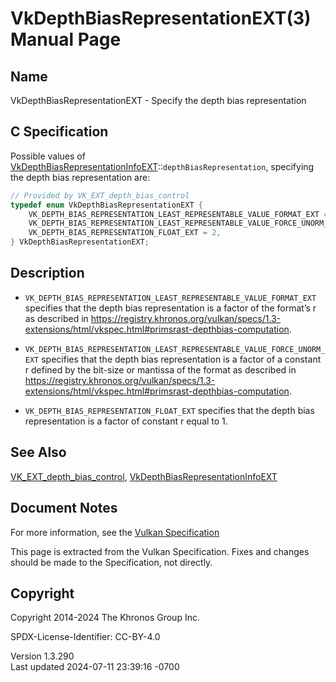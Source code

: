 # VkDepthBiasRepresentationEXT(3) Manual Page

## Name

VkDepthBiasRepresentationEXT - Specify the depth bias representation



## <a href="#_c_specification" class="anchor"></a>C Specification

Possible values of
[VkDepthBiasRepresentationInfoEXT](https://registry.khronos.org/vulkan/specs/1.3-extensions/man/html/VkDepthBiasRepresentationInfoEXT.html)::`depthBiasRepresentation`,
specifying the depth bias representation are:

``` c
// Provided by VK_EXT_depth_bias_control
typedef enum VkDepthBiasRepresentationEXT {
    VK_DEPTH_BIAS_REPRESENTATION_LEAST_REPRESENTABLE_VALUE_FORMAT_EXT = 0,
    VK_DEPTH_BIAS_REPRESENTATION_LEAST_REPRESENTABLE_VALUE_FORCE_UNORM_EXT = 1,
    VK_DEPTH_BIAS_REPRESENTATION_FLOAT_EXT = 2,
} VkDepthBiasRepresentationEXT;
```

## <a href="#_description" class="anchor"></a>Description

- `VK_DEPTH_BIAS_REPRESENTATION_LEAST_REPRESENTABLE_VALUE_FORMAT_EXT`
  specifies that the depth bias representation is a factor of the
  format’s r as described in <a
  href="https://registry.khronos.org/vulkan/specs/1.3-extensions/html/vkspec.html#primsrast-depthbias-computation"
  class="bare" target="_blank"
  rel="noopener">https://registry.khronos.org/vulkan/specs/1.3-extensions/html/vkspec.html#primsrast-depthbias-computation</a>.

- `VK_DEPTH_BIAS_REPRESENTATION_LEAST_REPRESENTABLE_VALUE_FORCE_UNORM_EXT`
  specifies that the depth bias representation is a factor of a constant
  r defined by the bit-size or mantissa of the format as described in <a
  href="https://registry.khronos.org/vulkan/specs/1.3-extensions/html/vkspec.html#primsrast-depthbias-computation"
  class="bare" target="_blank"
  rel="noopener">https://registry.khronos.org/vulkan/specs/1.3-extensions/html/vkspec.html#primsrast-depthbias-computation</a>.

- `VK_DEPTH_BIAS_REPRESENTATION_FLOAT_EXT` specifies that the depth bias
  representation is a factor of constant r equal to 1.

## <a href="#_see_also" class="anchor"></a>See Also

[VK_EXT_depth_bias_control](https://registry.khronos.org/vulkan/specs/1.3-extensions/man/html/VK_EXT_depth_bias_control.html),
[VkDepthBiasRepresentationInfoEXT](https://registry.khronos.org/vulkan/specs/1.3-extensions/man/html/VkDepthBiasRepresentationInfoEXT.html)

## <a href="#_document_notes" class="anchor"></a>Document Notes

For more information, see the <a
href="https://registry.khronos.org/vulkan/specs/1.3-extensions/html/vkspec.html#VkDepthBiasRepresentationEXT"
target="_blank" rel="noopener">Vulkan Specification</a>

This page is extracted from the Vulkan Specification. Fixes and changes
should be made to the Specification, not directly.

## <a href="#_copyright" class="anchor"></a>Copyright

Copyright 2014-2024 The Khronos Group Inc.

SPDX-License-Identifier: CC-BY-4.0

Version 1.3.290  
Last updated 2024-07-11 23:39:16 -0700
